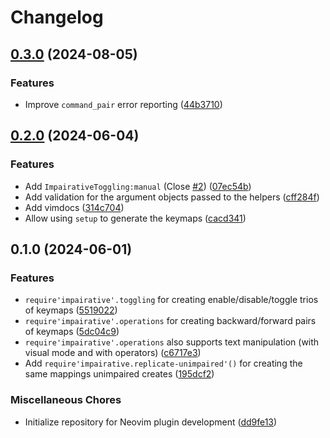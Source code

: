 # Changelog

## [0.3.0](https://github.com/idanarye/nvim-impairative/compare/v0.2.0...v0.3.0) (2024-08-05)


### Features

* Improve `command_pair` error reporting ([44b3710](https://github.com/idanarye/nvim-impairative/commit/44b3710513b0b3f106ca639b47031182dff6d629))

## [0.2.0](https://github.com/idanarye/nvim-impairative/compare/v0.1.0...v0.2.0) (2024-06-04)


### Features

* Add `ImpairativeToggling:manual` (Close [#2](https://github.com/idanarye/nvim-impairative/issues/2)) ([07ec54b](https://github.com/idanarye/nvim-impairative/commit/07ec54bc37895114ed463bb4004d7f960b0360a4))
* Add validation for the argument objects passed to the helpers ([cff284f](https://github.com/idanarye/nvim-impairative/commit/cff284f8223b98000dc1e20939385910596a1404))
* Add vimdocs ([314c704](https://github.com/idanarye/nvim-impairative/commit/314c7045faf7c804ef7564d7c5b5c04d8b29b1e5))
* Allow using `setup` to generate the keymaps ([cacd341](https://github.com/idanarye/nvim-impairative/commit/cacd341857d67ddab0bf8199bfd1e81cf8bd5952))

## 0.1.0 (2024-06-01)


### Features

* `require'impairative'.toggling` for creating enable/disable/toggle trios of keymaps ([5519022](https://github.com/idanarye/nvim-impairative/commit/551902281320e47b40aab43f0772bc2659d9b102))
* `require'impairative'.operations` for creating backward/forward pairs of keymaps ([5dc04c9](https://github.com/idanarye/nvim-impairative/commit/5dc04c92a2a63923efa036a83a9b9b290dcce11f))
* `require'impairative'.operations` also supports text manipulation (with visual mode and with operators) ([c6717e3](https://github.com/idanarye/nvim-impairative/commit/c6717e3c48a79b8d18291503c430f3404a2f4523))
* Add `require'impairative.replicate-unimpaired'()` for creating the same mappings unimpaired creates ([195dcf2](https://github.com/idanarye/nvim-impairative/commit/195dcf26ed63b65b28793abd1bbc0d717f94ce3d))


### Miscellaneous Chores

* Initialize repository for Neovim plugin development ([dd9fe13](https://github.com/idanarye/nvim-impairative/commit/dd9fe13c8dbf2990f769acfaa2e8f3a31ab7580a))
